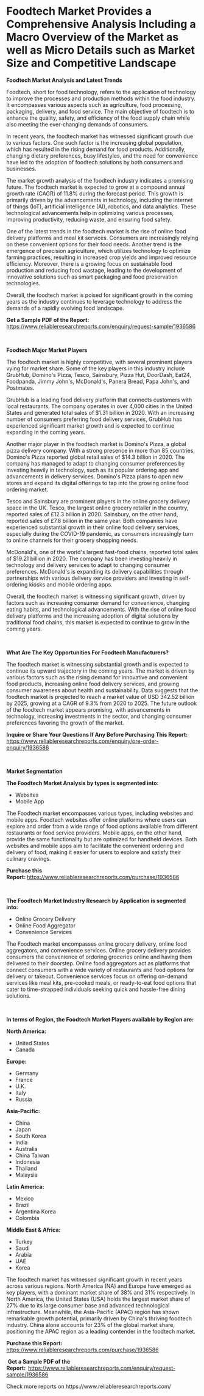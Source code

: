<p><h1>Foodtech Market Provides a Comprehensive Analysis Including a Macro Overview of the Market as well as Micro Details such as Market Size and Competitive Landscape</h1></p><p><strong>Foodtech Market Analysis and Latest Trends</strong></p>
<p><p>Foodtech, short for food technology, refers to the application of technology to improve the processes and production methods within the food industry. It encompasses various aspects such as agriculture, food processing, packaging, delivery, and food service. The main objective of foodtech is to enhance the quality, safety, and efficiency of the food supply chain while also meeting the ever-changing demands of consumers.</p><p>In recent years, the foodtech market has witnessed significant growth due to various factors. One such factor is the increasing global population, which has resulted in the rising demand for food products. Additionally, changing dietary preferences, busy lifestyles, and the need for convenience have led to the adoption of foodtech solutions by both consumers and businesses.</p><p>The market growth analysis of the foodtech industry indicates a promising future. The foodtech market is expected to grow at a compound annual growth rate (CAGR) of 11.8% during the forecast period. This growth is primarily driven by the advancements in technology, including the internet of things (IoT), artificial intelligence (AI), robotics, and data analytics. These technological advancements help in optimizing various processes, improving productivity, reducing waste, and ensuring food safety.</p><p>One of the latest trends in the foodtech market is the rise of online food delivery platforms and meal kit services. Consumers are increasingly relying on these convenient options for their food needs. Another trend is the emergence of precision agriculture, which utilizes technology to optimize farming practices, resulting in increased crop yields and improved resource efficiency. Moreover, there is a growing focus on sustainable food production and reducing food wastage, leading to the development of innovative solutions such as smart packaging and food preservation technologies.</p><p>Overall, the foodtech market is poised for significant growth in the coming years as the industry continues to leverage technology to address the demands of a rapidly evolving food landscape.</p></p>
<p><strong>Get a Sample PDF of the Report:&nbsp;</strong> <a href="https://www.reliableresearchreports.com/enquiry/request-sample/1936586">https://www.reliableresearchreports.com/enquiry/request-sample/1936586</a></p>
<p>&nbsp;</p>
<p><strong>Foodtech Major Market Players</strong></p>
<p><p>The foodtech market is highly competitive, with several prominent players vying for market share. Some of the key players in this industry include GrubHub, Domino's Pizza, Tesco, Sainsbury, Pizza Hut, DoorDash, Eat24, Foodpanda, Jimmy John's, McDonald's, Panera Bread, Papa John's, and Postmates. </p><p>GrubHub is a leading food delivery platform that connects customers with local restaurants. The company operates in over 4,000 cities in the United States and generated total sales of $1.31 billion in 2020. With an increasing number of consumers preferring food delivery services, GrubHub has experienced significant market growth and is expected to continue expanding in the coming years.</p><p>Another major player in the foodtech market is Domino's Pizza, a global pizza delivery company. With a strong presence in more than 85 countries, Domino's Pizza reported global retail sales of $14.3 billion in 2020. The company has managed to adapt to changing consumer preferences by investing heavily in technology, such as its popular ordering app and advancements in delivery services. Domino's Pizza plans to open new stores and expand its digital offerings to tap into the growing online food ordering market.</p><p>Tesco and Sainsbury are prominent players in the online grocery delivery space in the UK. Tesco, the largest online grocery retailer in the country, reported sales of £12.3 billion in 2020. Sainsbury, on the other hand, reported sales of £7.8 billion in the same year. Both companies have experienced substantial growth in their online food delivery services, especially during the COVID-19 pandemic, as consumers increasingly turn to online channels for their grocery shopping needs.</p><p>McDonald's, one of the world's largest fast-food chains, reported total sales of $19.21 billion in 2020. The company has been investing heavily in technology and delivery services to adapt to changing consumer preferences. McDonald's is expanding its delivery capabilities through partnerships with various delivery service providers and investing in self-ordering kiosks and mobile ordering apps.</p><p>Overall, the foodtech market is witnessing significant growth, driven by factors such as increasing consumer demand for convenience, changing eating habits, and technological advancements. With the rise of online food delivery platforms and the increasing adoption of digital solutions by traditional food chains, this market is expected to continue to grow in the coming years.</p></p>
<p>&nbsp;</p>
<p><strong>What Are The Key Opportunities For Foodtech Manufacturers?</strong></p>
<p><p>The foodtech market is witnessing substantial growth and is expected to continue its upward trajectory in the coming years. The market is driven by various factors such as the rising demand for innovative and convenient food products, increasing online food delivery services, and growing consumer awareness about health and sustainability. Data suggests that the foodtech market is projected to reach a market value of USD 342.52 billion by 2025, growing at a CAGR of 9.3% from 2020 to 2025. The future outlook of the foodtech market appears promising, with advancements in technology, increasing investments in the sector, and changing consumer preferences favoring the growth of the market.</p></p>
<p><strong>Inquire or Share Your Questions If Any Before Purchasing This Report:</strong> <a href="https://www.reliableresearchreports.com/enquiry/pre-order-enquiry/1936586">https://www.reliableresearchreports.com/enquiry/pre-order-enquiry/1936586</a></p>
<p>&nbsp;</p>
<p><strong>Market Segmentation</strong></p>
<p><strong>The Foodtech Market Analysis by types is segmented into:</strong></p>
<p><ul><li>Websites</li><li>Mobile App</li></ul></p>
<p><p>The Foodtech market encompasses various types, including websites and mobile apps. Foodtech websites offer online platforms where users can explore and order from a wide range of food options available from different restaurants or food service providers. Mobile apps, on the other hand, provide the same functionality but are optimized for handheld devices. Both websites and mobile apps aim to facilitate the convenient ordering and delivery of food, making it easier for users to explore and satisfy their culinary cravings.</p></p>
<p><strong>Purchase this Report:&nbsp;</strong><a href="https://www.reliableresearchreports.com/purchase/1936586">https://www.reliableresearchreports.com/purchase/1936586</a></p>
<p>&nbsp;</p>
<p><strong>The Foodtech Market Industry Research by Application is segmented into:</strong></p>
<p><ul><li>Online Grocery Delivery</li><li>Online Food Aggregator</li><li>Convenience Services</li></ul></p>
<p><p>The Foodtech market encompasses online grocery delivery, online food aggregators, and convenience services. Online grocery delivery provides consumers the convenience of ordering groceries online and having them delivered to their doorstep. Online food aggregators act as platforms that connect consumers with a wide variety of restaurants and food options for delivery or takeout. Convenience services focus on offering on-demand services like meal kits, pre-cooked meals, or ready-to-eat food options that cater to time-strapped individuals seeking quick and hassle-free dining solutions.</p></p>
<p>&nbsp;</p>
<p><strong>In terms of Region, the Foodtech Market Players available by Region are:</strong></p>
<p>
    <p> <strong> North America: </strong>
        <ul>
            <li>United States</li>
            <li>Canada</li>
        </ul>
        </p> 
    <p> <strong> Europe: </strong>
        <ul>
            <li>Germany</li>
            <li>France</li>
            <li>U.K.</li>
            <li>Italy</li>
            <li>Russia</li>
        </ul>
        </p> 
    <p> <strong> Asia-Pacific: </strong>
        <ul>
            <li>China</li>
            <li>Japan</li>
            <li>South Korea</li>
            <li>India</li>
            <li>Australia</li>
            <li>China Taiwan</li>
            <li>Indonesia</li>
            <li>Thailand</li>
            <li>Malaysia</li>
        </ul>
        </p> 
    <p> <strong> Latin America: </strong>
        <ul>
            <li>Mexico</li>
            <li>Brazil</li>
            <li>Argentina Korea</li>
            <li>Colombia</li>
        </ul>
        </p> 
    <p> <strong> Middle East & Africa: </strong>
        <ul>
            <li>Turkey</li>
            <li>Saudi</li>
            <li>Arabia</li>
            <li>UAE</li>
            <li>Korea</li>
        </ul>
    </p>
    </p>
<p><p>The foodtech market has witnessed significant growth in recent years across various regions. North America (NA) and Europe have emerged as key players, with a dominant market share of 38% and 31% respectively. In North America, the United States (USA) holds the largest market share of 27% due to its large consumer base and advanced technological infrastructure. Meanwhile, the Asia-Pacific (APAC) region has shown remarkable growth potential, primarily driven by China's thriving foodtech industry. China alone accounts for 23% of the global market share, positioning the APAC region as a leading contender in the foodtech market.</p></p>
<p><strong>Purchase this Report: </strong><a href="https://www.reliableresearchreports.com/purchase/1936586">https://www.reliableresearchreports.com/purchase/1936586</a></p>
<p>&nbsp;<strong>Get a Sample PDF of the Report:&nbsp;&nbsp;</strong><a href="https://www.reliableresearchreports.com/enquiry/request-sample/1936586">https://www.reliableresearchreports.com/enquiry/request-sample/1936586</a></p>
<p><strong></strong></p>
<p>Check more reports on https://www.reliableresearchreports.com/</p>